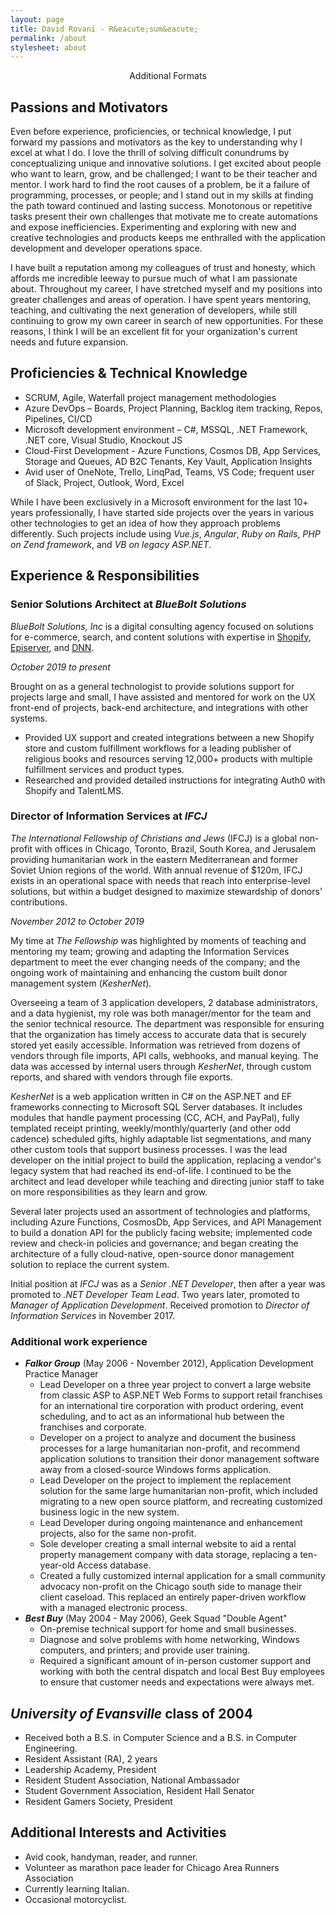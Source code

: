 ```yaml
---
layout: page
title: David Rovani - R&eacute;sum&eacute;
permalink: /about
stylesheet: about
---
```


<aside class="aside" style="text-align: center; font-size: 100%;">
Additional Formats<br />
<a href="/assets/david-rovani-resume.docx" type="application/msword"><i class="fal fa-2x fa-file-word" title="Microsoft Word"></i></a>
<a href="/assets/david-rovani-resume.pdf" target="_blank" rel="noopener" type="application/pdf"><i class="fal fa-2x fa-file-pdf" title="PDF"></i></a>
<a href="/assets/david-rovani-resume.txt"><i class="fal fa-2x fa-file-alt" title="txt"></i></a>
</aside>

## Passions and Motivators

Even before experience, proficiencies, or technical knowledge, I put forward my passions and motivators as the key to understanding why I excel at what I do. I love the thrill of solving difficult conundrums by conceptualizing unique and innovative solutions. I get excited about people who want to learn, grow, and be challenged; I want to be their teacher and mentor. I work hard to find the root causes of a problem, be it a failure of programming, processes, or people; and I stand out in my skills at finding the path toward continued and lasting success. Monotonous or repetitive tasks present their own challenges that motivate me to create automations and expose inefficiencies. Experimenting and exploring with new and creative technologies and products keeps me enthralled with the application development and developer operations space.

I have built a reputation among my colleagues of trust and honesty, which affords me incredible leeway to pursue much of what I am passionate about. Throughout my career, I have stretched myself and my positions into greater challenges and areas of operation. I have spent years mentoring, teaching, and cultivating the next generation of developers, while still continuing to grow my own career in search of new opportunities. For these reasons, I think I will be an excellent fit for your organization's current needs and future expansion.

## Proficiencies & Technical Knowledge

- SCRUM, Agile, Waterfall project management methodologies
- Azure DevOps – Boards, Project Planning, Backlog item tracking, Repos, Pipelines, CI/CD
- Microsoft development environment – C#, MSSQL, .NET Framework, .NET core, Visual Studio, Knockout JS
- Cloud-First Development - Azure Functions, Cosmos DB, App Services, Storage and Queues, AD B2C Tenants, Key Vault, Application Insights
- Avid user of OneNote, Trello, LinqPad, Teams, VS Code; frequent user of Slack, Project, Outlook, Word, Excel

<aside class="aside">While I have been exclusively in a Microsoft environment for the last 10+ years professionally, I have started side projects over the years in various other technologies to get an idea of how they approach problems differently. Such projects include using <em>Vue.js</em>, <em>Angular</em>, <em>Ruby on Rails</em>, <em>PHP on Zend framework</em>, and <em>VB on legacy ASP.NET</em>.</aside>

## Experience & Responsibilities

### Senior Solutions Architect at _BlueBolt Solutions_

<aside class="aside"><em>BlueBolt Solutions, Inc</em> is a digital consulting agency focused on solutions for e-commerce, search, and content solutions with expertise in <a href="https://shopify.com">Shopify</a>, <a href="https://www.episerver.com/">Episerver</a>, and <a href="https://www.dnnsoftware.com/">DNN</a>.</aside>

_October 2019 to present_

Brought on as a general technologist to provide solutions support for projects large and small, I have assisted and mentored for work on the UX front-end of projects, back-end architecture, and integrations with other systems.

- Provided UX support and created integrations between a new Shopify store and custom fulfillment workflows for a leading publisher of religious books and resources serving 12,000+ products with multiple fulfillment services and product types.
- Researched and provided detailed instructions for integrating Auth0 with Shopify and TalentLMS.

### Director of Information Services at _IFCJ_

<aside class="aside"><em>The International Fellowship of Christians and Jews</em> (IFCJ) is a global non-profit with offices in Chicago, Toronto, Brazil, South Korea, and Jerusalem providing humanitarian work in the eastern Mediterranean and former Soviet Union regions of the world. With annual revenue of $120m, IFCJ exists in an operational space with needs that reach into enterprise-level solutions, but within a budget designed to maximize stewardship of donors' contributions.</aside>

_November 2012 to October 2019_

My time at _The Fellowship_ was highlighted by moments of teaching and mentoring my team; growing and adapting the Information Services department to meet the ever changing needs of the company; and the ongoing work of maintaining and enhancing the custom built donor management system (_KesherNet_).

Overseeing a team of 3 application developers, 2 database administrators, and a data hygienist, my role was both manager/mentor for the team and the senior technical resource. The department was responsible for ensuring that the organization has timely access to accurate data that is securely stored yet easily accessible. Information was retrieved from dozens of vendors through file imports, API calls, webhooks, and manual keying. The data was accessed by internal users through _KesherNet_, through custom reports, and shared with vendors through file exports.

_KesherNet_ is a web application written in C# on the ASP.NET and EF frameworks connecting to Microsoft SQL Server databases. It includes modules that handle payment processing (CC, ACH, and PayPal), fully templated receipt printing, weekly/monthly/quarterly (and other odd cadence) scheduled gifts, highly adaptable list segmentations, and many other custom tools that support business processes. I was the lead developer on the initial project to build the application, replacing a vendor's legacy system that had reached its end-of-life. I continued to be the architect and lead developer while teaching and directing junior staff to take on more responsibilities as they learn and grow.

Several later projects used an assortment of technologies and platforms, including Azure Functions, CosmosDb, App Services, and API Management to build a donation API for the publicly facing website; implemented code review and check-in policies and governance; and began creating the architecture of a fully cloud-native, open-source donor management solution to replace the current system.

Initial position at _IFCJ_ was as a _Senior .NET Developer_, then after a year was promoted to _.NET Developer Team Lead_. Two years later, promoted to _Manager of Application Development_. Received promotion to _Director of Information Services_ in November 2017.

### Additional work experience

* **_Falkor Group_** (May 2006 - November 2012), Application Development Practice Manager
  * Lead Developer on a three year project to convert a large website from classic ASP to ASP.NET Web Forms to support retail franchises for an international tire corporation with product ordering, event scheduling, and to act as an informational hub between the franchises and corporate.
  * Developer on a project to analyze and document the business processes for a large humanitarian non-profit, and recommend application solutions to transition their donor management software away from a closed-source Windows forms application.
  * Lead Developer on the project to implement the replacement solution for the same large humanitarian non-profit, which included migrating to a new open source platform, and recreating customized business logic in the new system.
  * Lead Developer during ongoing maintenance and enhancement projects, also for the same non-profit.
  * Sole developer creating a small internal website to aid a rental property management company with data storage, replacing a ten-year-old Access database.
  * Created a fully customized internal application for a small community advocacy non-profit on the Chicago south side to manage their client caseload. This replaced an entirely paper-driven workflow with a managed electronic process.
* **_Best Buy_** (May 2004 - May 2006), Geek Squad "Double Agent"
    * On-premise technical support for home and small businesses.
    * Diagnose and solve problems with home networking, Windows computers, and printers; and provide user training.
    * Required a significant amount of in-person customer support and working with both the central dispatch and local Best Buy employees to ensure that customer needs and expectations were always met.

## _University of Evansville_ class of 2004

* Received both a B.S. in Computer Science and a B.S. in Computer Engineering.
* Resident Assistant (RA), 2 years
* Leadership Academy, President
* Resident Student Association, National Ambassador
* Student Government Association, Resident Hall Senator
* Resident Gamers Society, President

## Additional Interests and Activities

* Avid cook, handyman, reader, and runner.
* Volunteer as marathon pace leader for Chicago Area Runners Association
* Currently learning Italian.
* Occasional motorcyclist.